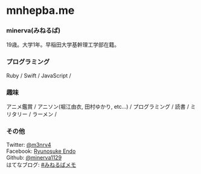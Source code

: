# mnhepba.me

### minerva(みねるば)

19歳。大学1年。早稲田大学基幹理工学部在籍。

### プログラミング

Ruby / Swift / JavaScript /

### 趣味

アニメ鑑賞 / アニソン(堀江由衣, 田村ゆかり, etc...) / プログラミング / 読書 / ミリタリー / ラーメン /

### その他

Twitter: [@m3nrv4](https://twitter.com/m3nrv4)  
Facebook: [Ryunosuke Endo](https://www.facebook.com/Minerva1129)  
Github: [@minerva1129](https://github.com/minerva1129)  
はてなブログ: [#みねるばメモ](http://minerva1129.hatenablog.com)
